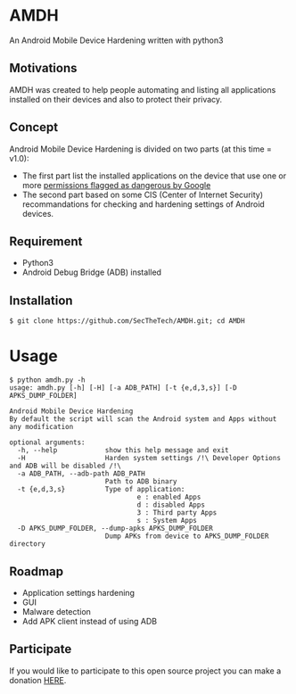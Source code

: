 # AMDH
An Android Mobile Device Hardening written with python3 

## Motivations
AMDH was created to help people automating and listing all applications installed on their devices and also to protect their privacy.

## Concept 
Android Mobile Device Hardening is divided on two parts (at this time = v1.0):
- The first part list the installed applications on the device that use one or more [permissions flagged as dangerous by Google](https://developer.android.com/guide/topics/permissions/overview#dangerous_permissions)
- The second part based on some CIS (Center of Internet Security) recommandations for checking and hardening settings of Android devices.

## Requirement
- Python3 
- Android Debug Bridge (ADB) installed

## Installation 
```
$ git clone https://github.com/SecTheTech/AMDH.git; cd AMDH
```

# Usage
```
$ python amdh.py -h
usage: amdh.py [-h] [-H] [-a ADB_PATH] [-t {e,d,3,s}] [-D APKS_DUMP_FOLDER]

Android Mobile Device Hardening
By default the script will scan the Android system and Apps without any modification

optional arguments:
  -h, --help            show this help message and exit
  -H                    Harden system settings /!\ Developer Options and ADB will be disabled /!\ 
  -a ADB_PATH, --adb-path ADB_PATH
                        Path to ADB binary
  -t {e,d,3,s}          Type of application:
                                e : enabled Apps
                                d : disabled Apps
                                3 : Third party Apps
                                s : System Apps
  -D APKS_DUMP_FOLDER, --dump-apks APKS_DUMP_FOLDER
                        Dump APKs from device to APKS_DUMP_FOLDER directory
```

## Roadmap
- Application settings hardening
- GUI
- Malware detection
- Add APK client instead of using ADB

## Participate
If you would like to participate to this open source project you can make a donation [HERE](https://www.paypal.com/donate/?token=KYRjlSileLTT8cS-pPPewYjw_jKlsyji1jlMT5RuxaP8s_b3kopjAkgxb2ksXTZ3rE7y3W&country.x=CH&locale.x=CH).
